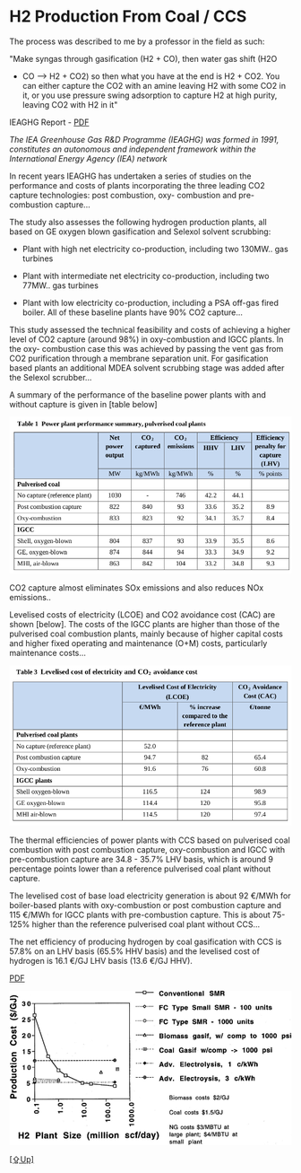# H2 Production From Coal / CCS

The process was described to me by a professor in the field as such:

"Make syngas through gasification (H2 + CO), then water gas shift (H2O
+ CO --> H2 + CO2) so then what you have at the end is H2 + CO2. You
can either capture the CO2 with an amine leaving H2 with some CO2 in
it, or you use pressure swing adsorption to capture H2 at high purity,
leaving CO2 with H2 in it"

IEAGHG Report - [PDF](https://ieaghg.org/docs/General_Docs/Reports/2014-03.pdf)

*The IEA Greenhouse Gas R&D Programme (IEAGHG) was formed in 1991,
constitutes an autonomous and independent framework within the
International Energy Agency (IEA) network*

In recent years IEAGHG has undertaken a series of studies on the
performance and costs of plants incorporating the three leading CO2
capture technologies: post combustion, oxy- combustion and
pre-combustion capture...

The study also assesses the following hydrogen production plants, all
based on GE oxygen blown gasification and Selexol solvent scrubbing:

* Plant with high net electricity co-production, including two
  130MW.. gas turbines

* Plant with intermediate net electricity co-production, including two
77MW.. gas turbines

* Plant with low electricity co-production, including a PSA off-gas
fired boiler.  All of these baseline plants have 90% CO2 capture...

This study assessed the technical feasibility and costs of achieving a
higher level of CO2 capture (around 98%) in oxy-combustion and IGCC
plants. In the oxy- combustion case this was achieved by passing the
vent gas from CO2 purification through a membrane separation
unit. For gasification based plants an additional MDEA solvent
scrubbing stage was added after the Selexol scrubber...

A summary of the performance of the baseline power plants with and
without capture is given in [table below]

![](h2-coal-01.png)

CO2 capture almost eliminates SOx emissions and also reduces NOx emissions..

Levelised costs of electricity (LCOE) and CO2 avoidance cost (CAC) are
shown [below]. The costs of the IGCC plants are higher than those of
the pulverised coal combustion plants, mainly because of higher
capital costs and higher fixed operating and maintenance (O+M) costs,
particularly maintenance costs...

![](h2-coal-02.png)

The thermal efficiencies of power plants with CCS based on pulverised
coal combustion with post combustion capture, oxy-combustion and IGCC
with pre-combustion capture are 34.8 - 35.7% LHV basis, which is
around 9 percentage points lower than a reference pulverised coal
plant without capture.

The levelised cost of base load electricity generation is about 92
€/MWh for boiler-based plants with oxy-combustion or post combustion
capture and 115 €/MWh for IGCC plants with pre-combustion
capture. This is about 75-125% higher than the reference pulverised
coal plant without CCS...

The net efficiency of producing hydrogen by coal gasification with CCS
is 57.8% on an LHV basis (65.5% HHV basis) and the levelised cost of
hydrogen is 16.1 €/GJ LHV basis (13.6 €/GJ HHV). 

[PDF](https://www.researchgate.net/publication/228537942_Prospects_for_building_a_hydrogen_energy_infrastructure)

![](h2-coal-03.png)


[[⇪Up]](h2-production.html)


